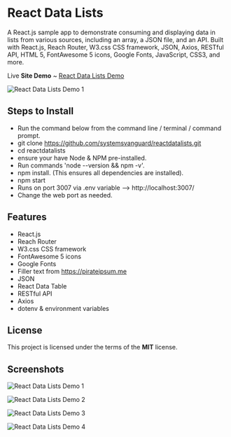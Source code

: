 # React Data Lists
A React.js sample app to demonstrate consuming and displaying data in lists from various sources, including an array, a JSON file, and an API.  Built with React.js, Reach Router, W3.css CSS framework, JSON, Axios, RESTful API, HTML 5, FontAwesome 5 icons, Google Fonts, JavaScript, CSS3, and more. 

Live **Site Demo** ~ [React Data Lists Demo](http://reactdatalists.ryanhunter.ca/) 

![React Data Lists Demo 1](http://ryanhunter.ca/images/portfolio/reactdatalists01.png)



## Steps to Install 
- Run the command below from the command line / terminal / command prompt.
- git clone https://github.com/systemsvanguard/reactdatalists.git  
- cd reactdatalists
- ensure your have Node & NPM pre-installed. 
- Run commands 'node --version && npm -v'.
- npm install.  (This ensures all dependencies are installed).
- npm start
- Runs on port 3007 via .env variable --> http://localhost:3007/ 
- Change the web port as needed.


## Features
- React.js
- Reach Router
- W3.css CSS framework 
- FontAwesome 5 icons
- Google Fonts
- Filler text from https://pirateipsum.me 
- JSON
- React Data Table
- RESTful API 
- Axios
- dotenv & environment variables 


## License
This project is licensed under the terms of the **MIT** license.


## Screenshots 

![React Data Lists Demo 1](http://ryanhunter.ca/images/portfolio/reactdatalists01.png)


![React Data Lists Demo 2](http://ryanhunter.ca/images/portfolio/reactdatalists02.png)


![React Data Lists Demo 3](http://ryanhunter.ca/images/portfolio/reactdatalists03.png)


![React Data Lists Demo 4](http://ryanhunter.ca/images/portfolio/reactdatalists04.png)



